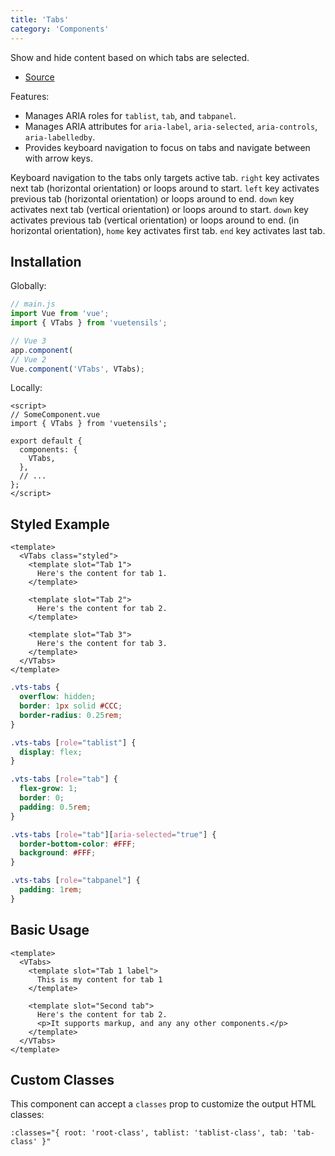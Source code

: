 ```yaml
---
title: 'Tabs'
category: 'Components'
---
```


Show and hide content based on which tabs are selected.

- [Source](https://github.com/AustinGil/vuetensils/blob/master/src/components/VTabs/VTabs.vue)

Features:

- Manages ARIA roles for `tablist`, `tab`, and `tabpanel`.
- Manages ARIA attributes for `aria-label`, `aria-selected`, `aria-controls`, `aria-labelledby`.
- Provides keyboard navigation to focus on tabs and navigate between with arrow keys.

Keyboard navigation to the tabs only targets active tab. `right` key activates next tab (horizontal orientation) or loops around to start. `left` key activates previous tab (horizontal orientation) or loops around to end. `down` key activates next tab (vertical orientation) or loops around to start. `down` key activates previous tab (vertical orientation) or loops around to end. (in horizontal orientation), `home` key activates first tab. `end` key activates last tab.

## Installation

Globally:

```js
// main.js
import Vue from 'vue';
import { VTabs } from 'vuetensils';

// Vue 3
app.component(
// Vue 2
Vue.component('VTabs', VTabs);
```

Locally:

```vue
<script>
// SomeComponent.vue
import { VTabs } from 'vuetensils';

export default {
  components: {
    VTabs,
  },
  // ...
};
</script>
```

## Styled Example

```vue live
<template>
  <VTabs class="styled">
    <template slot="Tab 1">
      Here's the content for tab 1.
    </template>

    <template slot="Tab 2">
      Here's the content for tab 2.
    </template>

    <template slot="Tab 3">
      Here's the content for tab 3.
    </template>
  </VTabs>
</template>
```

```css
.vts-tabs {
  overflow: hidden;
  border: 1px solid #CCC;
  border-radius: 0.25rem;
}

.vts-tabs [role="tablist"] {
  display: flex;
}

.vts-tabs [role="tab"] {
  flex-grow: 1;
  border: 0;
  padding: 0.5rem;
}

.vts-tabs [role="tab"][aria-selected="true"] {
  border-bottom-color: #FFF;
  background: #FFF;
}

.vts-tabs [role="tabpanel"] {
  padding: 1rem;
}
```

## Basic Usage

```vue live
<template>
  <VTabs>
    <template slot="Tab 1 label">
      This is my content for tab 1
    </template>

    <template slot="Second tab">
      Here's the content for tab 2.
      <p>It supports markup, and any any other components.</p>
    </template>
  </VTabs>
</template>
```

## Custom Classes

This component can accept a `classes` prop to customize the output HTML classes:

```
:classes="{ root: 'root-class', tablist: 'tablist-class', tab: 'tab-class' }"
```
